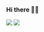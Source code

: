 ### Hi there 👋🏽

![](https://github-readme-stats.vercel.app/api?username=sthagen&show_icons=true&count_private=true&theme=highcontrast)
![](https://github-readme-stats.vercel.app/api/top-langs/?username=sthagen&hide=html&layout=compact&theme=highcontrast)

<!--
**sthagen/sthagen** is a ✨ _special_ ✨ repository because its `README.md` (this file) appears on your GitHub profile.

Here are some ideas to get you started:

- 🔭 I’m currently working on ...
- 🌱 I’m currently learning ...
- 👯 I’m looking to collaborate on ...
- 🤔 I’m looking for help with ...
- 💬 Ask me about ...
- 📫 How to reach me: ...
- 😄 Pronouns: ...
- ⚡ Fun fact: ...
-->
